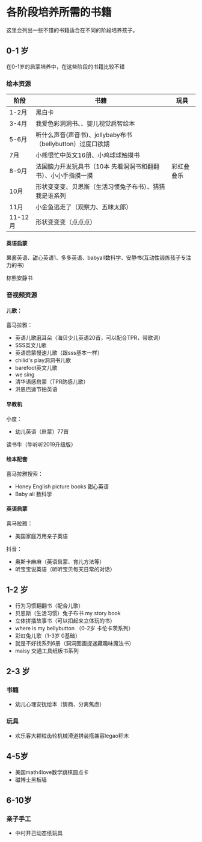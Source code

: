 # 各阶段培养所需的书籍

这里会列出一些不错的书籍适合在不同的阶段培养孩子。

## 0-1 岁

在0-1岁的启蒙培养中，在这些阶段的书籍比较不错

### 绘本资源

| 阶段 | 书籍 | 玩具 | 
|---|----|---| 
| 1-2月 | 黑白卡 |
| 3-4月 | 我爱色彩洞洞书、、婴儿视觉启智绘本 |
| 5-6月 | 听什么声音(声音书)、jollybaby布书（bellybutton）过度口欲期| |
| 7月| 小熊很忙中英文16册、小鸡球球触摸书 |
| 8-9月 | 法国脑力开发玩具书（10本 先看洞洞书和翻翻书）、小小手指摸一摸 | 彩虹叠叠乐 |
| 10月 | 形状变变变、贝恩斯（生活习惯兔子布书）、猜猜我是谁系列 | |
| 11月| 小金鱼逃走了（观察力、五味太郎） |
| 11-12月| 形状变变变（点点点）| |

#### 英语启蒙

果酱英语、甜心英语1、多多英语、babyall数科学、安静书(互动性锻炼孩子专注力的书)

棕熊安静书

### 音视频资源

#### 儿歌：

喜马拉雅：

- 英语儿歌磨耳朵（海贝少儿英语20首，可以配合TPR，带歌词）
- SSS英文儿歌
- 英语启蒙慢速儿歌（跟sss基本一样）
- chilid's play洞洞书儿歌
- barefoot英文儿歌
- we sing
- 清华语感启蒙（TPR韵感儿歌）
- 洪恩巴迪节拍英语

#### 早教机

小度：

- 幼儿英语（启蒙）77首

读书牛（牛听听2019升级版）

#### 绘本配套

喜马拉雅搜索：

- Honey English picture books 甜心英语
- Baby all 数科学

#### 英语启蒙

喜马拉雅：

- 美国家庭万用亲子英语

抖音：

- 奥斯卡麻麻（英语启蒙、育儿方法等）
- 听宝宝说英语（听听宝贝每天日常的对话）


## 1-2 岁

- 行为习惯翻翻书（配合儿歌）
- 贝恩斯（生活习惯）兔子布书 my story book
- 立体拼插故事书（可以扣起来立体玩的书）
- where is my bellybutton （0-2岁 卡伦卡茨系列）
- 彩虹兔儿歌（1-3岁 0基础）
- 就是不好找系列6册（洞洞图画捉迷藏趣味魔法书）
- maisy 交通工具纸板书系列


## 2-3 岁

### 书籍

- 幼儿心理安抚绘本（情商、分离焦虑）

### 玩具

- 欢乐客大颗粒齿轮机械滑道拼装搭兼容legao积木

## 4-5岁

- 美国math4love数学跳棋圆点卡
- 磁博士黑板墙

## 6-10岁

### 亲子手工

- 中村开己动态纸玩具

